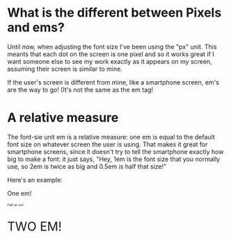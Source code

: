 
<html>
<head>
	<title>Difference between Pixels and ems</title>
</head>
<body>
	<h1>What is the different between Pixels and ems?</h1>
	<p>Until now, when adjusting the font size I've been using the "px" unit. This meants that each dot on the screen is one pixel and so it works great if I want someone else to see my work exactly as it appears on my screen, assuming their screen is similar to mine.</p>
	<p>If the user's screen is different from mine, like a smartphone screen, em's are the way to go! (It's not the same as the em tag!</p>
	<h1>A relative measure</h1>
	<p>The font-sie unit em is a relative measure: one em is equal to the default font size on whatever screen the user is using. That makes it great for smartphone screens, since it doesn't try to tell the smartphone exactly how big to make a font: it just says, "Hey, 1em is the font size that you normally use, so 2em is twice as big and 0.5em is half that size!"</p>
	<p>Here's an example:</p>
	<p style="font-size: 1em">One em!</p>
	<p style="font-size: 0.5em">Half an em!</p>
	<p style="font-size: 2em">TWO EM!</p>
</body>
</html>
